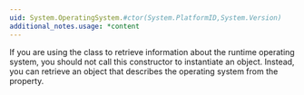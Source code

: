```yaml
---
uid: System.OperatingSystem.#ctor(System.PlatformID,System.Version)
additional_notes.usage: *content
---
```


<p>If you are using the <xref href="System.OperatingSystem"></xref> class to retrieve information about the runtime operating system, you should not call this constructor to instantiate an <xref href="System.OperatingSystem"></xref> object. Instead, you can retrieve an <xref href="System.OperatingSystem"></xref> object that describes the operating system from the <xref href="System.Environment.OSVersion"></xref> property.</p>


